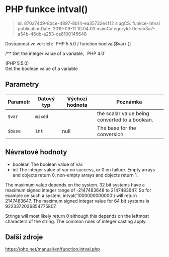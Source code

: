 PHP funkce intval()
================================

> id: 870a74d9-8dce-4897-8b14-ea35732e4f12
> slugCS: funkce-intval
> publicationDate: 2019-09-11 10:04:03
> mainCategoryId: 0eeab3a7-a54b-46db-a253-ca6100145648

Dostupnost ve verzích: `PHP 5.5.0
/
function boolval($var) {}

/**
Get the integer value of a variable`, `PHP 4.0`

(PHP 5.5.0)<br/>
Get the boolean value of a variable


Parametry
--------------

| Parametr | Datový typ | Výchozí hodnota | Poznámka |
|-----|-----|-----|-----|
| `$var` | `mixed` |  | the scalar value being converted to a boolean. |
| `$base` | `int` | null | The base for the conversion |


Návratové hodnoty
----------------


- boolean The boolean value of var.
- int The integer value of var on success, or 0 on
failure. Empty arrays and objects return 0, non-empty arrays and
objects return 1.
</p>
<p>
The maximum value depends on the system. 32 bit systems have a
maximum signed integer range of -2147483648 to 2147483647. So for example
on such a system, intval('1000000000000') will return
2147483647. The maximum signed integer value for 64 bit systems is
9223372036854775807.
</p>
<p>
Strings will most likely return 0 although this depends on the
leftmost characters of the string. The common rules of
integer casting
apply.

Další zdroje
------------

https://php.net/manual/en/function.intval.php
